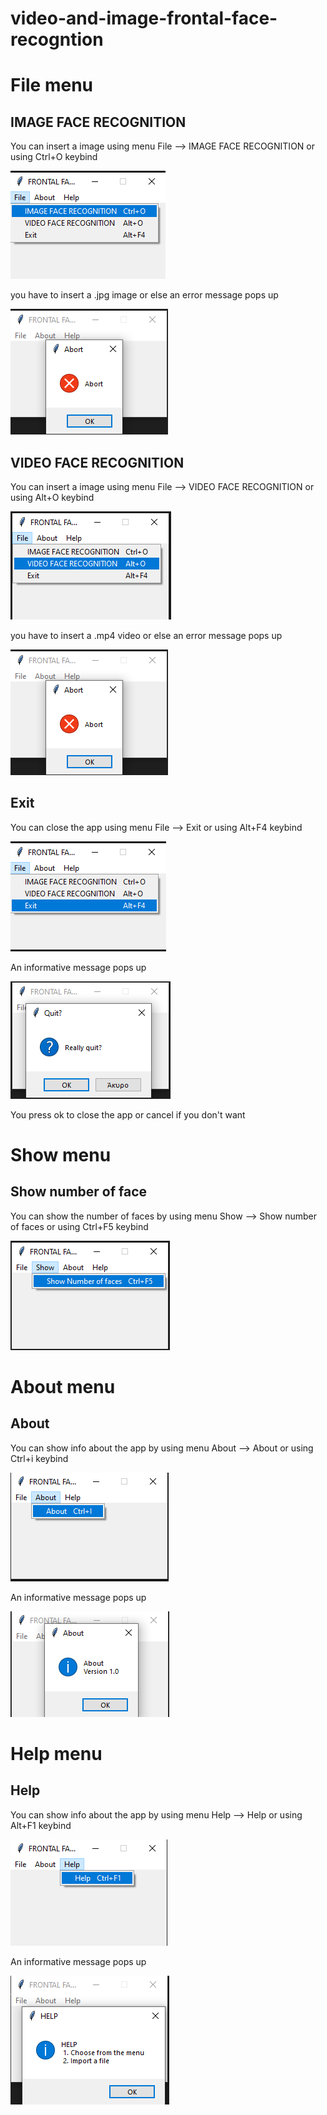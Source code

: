 # video-and-image-frontal-face-recogntion

# File menu

## IMAGE FACE RECOGNITION

You can insert a image using menu File --> IMAGE FACE RECOGNITION or using Ctrl+O keybind

<p><img src ="doc images/File menu/image face recognition.png" title="image face rec menu"/> </p>

you have to insert a .jpg image or else an error message pops up

<p><img src ="doc images/File menu/no image error.png" title="no image error"> </p>

## VIDEO FACE RECOGNITION

You can insert a image using menu File --> VIDEO FACE RECOGNITION or using Alt+O keybind

<p><img src ="doc images/File menu/video face recognition.png" title="video face recognition"/> </p>

you have to insert a .mp4 video or else an error message pops up

<p><img src ="doc images/File menu/no image error.png" title="close app pop up"/> </p>

## Exit

You can close the app using menu File --> Exit or using Alt+F4 keybind

<p><img src = "doc images/File menu/close app.png" title="Close app"/></p>

An informative message pops up

<p><img src ="doc images/File menu/close app pop up.png" title="close app pop up"/> </p>

You press ok to close the app or cancel if you don't want

# Show menu

## Show number of face

You can show the number of faces by using menu Show --> Show number of faces or using Ctrl+F5 keybind

<p><img src = "doc images/Show menu/show menu.png" title="Show number of faces"/></p>

# About menu

## About

You can show info about the app by using menu About --> About or using Ctrl+i keybind

<p><img src="doc images/About menu/about menu.png" title="about menu"/></p>


An informative message pops up

<p><img src="doc images/About menu/about.png" title="about menu"/></p> 

# Help menu

## Help

You can show info about the app by using menu Help --> Help or using Alt+F1 keybind

<p><img src="doc images/Help menu/help menu.png" title="help menu"/></p>

An informative message pops up

<p><img src="doc images/Help menu/help.png" title="help"/></p> 